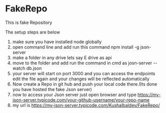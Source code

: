 # FakeRepo
This is fake Repository

The setup steps are below
1. make sure you have installed node globally
2. open command line and add run this command      npm install -g json-server
3. make a folder in any drive lets say E drive as api
4. move to the folder and add run the command in cmd as  josn-server --watch db.json
5. your server will start on port 3000 and you can access the endpoints edit the file again and your changes will be reflected automatically
6. Now create a Repo in git hub and push your local code there.(Its done you have hosted the fake Json server)
7. now to access your Json server just open browser and type https://my-json-server.typicode.com/your-github-username/your-repo-name
8. my url is https://my-json-server.typicode.com/Kushalbaldev/FakeRepo/
